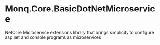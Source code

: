 # Monq.Core.BasicDotNetMicroservice
NetCore Microservice extensions library that brings simplicity to configure asp.net and console programs as microservices
